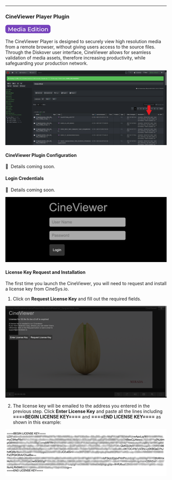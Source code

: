 <p id="cineviewer_plugin"></p>

___
### CineViewer Player Plugin

![Image: AJA Diskover Media Edition Label](images/button_edition_media.png)

The CineViewer Player is designed to securely view high resolution media from a remote browser, without giving users access to the source files. Through the Diskover user interface, CineViewer allows for seamless validation of media assets, therefore increasing productivity, while safeguarding your production network.

![Image: Media Info Field in UI Results Pane](images/image_plugins_media_info_diskover_ui_column_in_results_pane.png)

#### CineViewer Plugin Configuration

🔴 &nbsp;Details coming soon.

#### Login Credentials

🔴 &nbsp;Details coming soon.

![Image: CineViewer Player Login](images/image_file_action_cineviewer_login.png)

#### License Key Request and Installation

The first time you launch the CineViewer, you will need to request and install a license key from CineSys.io.

1. Click on **Request License Key** and fill out the required fields. 

![Image: CineViewer Player License Request and Installation](images/image_file_action_cineviewer_license.png)

2. The license key will be emailed to the address you entered in the previous step. Click **Enter License Key** and paste all the lines including **====BEGIN LICENSE KEY====** and **====END LICENSE KEY====** as shown in this example:

![Image: CineViewer Player License Key Installation](images/image_file_action_cineviewer_license_key.png)

